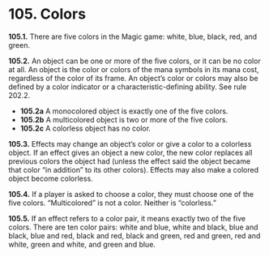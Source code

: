 # **105.** Colors

**105.1.** There are five colors in the Magic game: white, blue, black, red, and green.

**105.2.** An object can be one or more of the five colors, or it can be no color at all. An object is the color or colors of the mana symbols in its mana cost, regardless of the color of its frame. An object’s color or colors may also be defined by a color indicator or a characteristic-defining ability. See rule 202.2.
+ **105.2a** A monocolored object is exactly one of the five colors.
+ **105.2b** A multicolored object is two or more of the five colors.
+ **105.2c** A colorless object has no color.

**105.3.** Effects may change an object’s color or give a color to a colorless object. If an effect gives an object a new color, the new color replaces all previous colors the object had (unless the effect said the object became that color “in addition” to its other colors). Effects may also make a colored object become colorless.

**105.4.** If a player is asked to choose a color, they must choose one of the five colors. “Multicolored” is not a color. Neither is “colorless.”

**105.5.** If an effect refers to a color pair, it means exactly two of the five colors. There are ten color pairs: white and blue, white and black, blue and black, blue and red, black and red, black and green, red and green, red and white, green and white, and green and blue.
